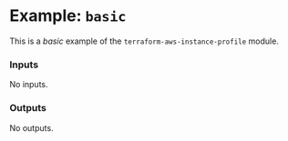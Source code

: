 # Example: `basic`

This is a _basic_ example of the `terraform-aws-instance-profile` module.

<!-- BEGIN_TF_DOCS -->
### Inputs

No inputs.

### Outputs

No outputs.
<!-- END_TF_DOCS -->
